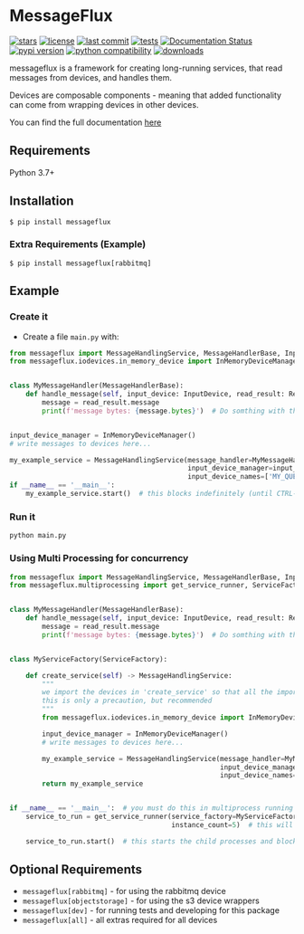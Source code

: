 # MessageFlux

[![stars](https://badgen.net/github/stars/Avivsalem/MessageFlux)](https://github.com/Avivsalem/MessageFlux/stargazers)
[![license](https://badgen.net/github/license/Avivsalem/MessageFlux/)](https://github.com/Avivsalem/MessageFlux/blob/main/LICENSE)
[![last commit](https://badgen.net/github/last-commit/Avivsalem/MessageFlux/main)](https://github.com/Avivsalem/MessageFlux/commit/main)
[![tests](https://github.com/AvivSalem/MessageFlux/actions/workflows/tests.yml/badge.svg)](https://github.com/AvivSalem/MessageFlux/actions/workflows/tests.yml?query=branch%3Amain)
[![Documentation Status](https://readthedocs.org/projects/messageflux/badge/?version=latest)](https://messageflux.readthedocs.io/en/latest/?badge=latest)
[![pypi version](https://badgen.net/pypi/v/MessageFlux)](https://pypi.org/project/messageflux/)
[![python compatibility](https://badgen.net/pypi/python/MessageFlux)](https://pypi.org/project/messageflux/)
[![downloads](https://img.shields.io/pypi/dm/messageflux)](https://pypi.org/project/messageflux/)

messageflux is a framework for creating long-running services, that read messages from devices, and handles them.

Devices are composable components - meaning that added functionality can come from wrapping devices
in other devices.

You can find the full documentation [here](https://messageflux.readthedocs.io/)

## Requirements

Python 3.7+

## Installation

```console
$ pip install messageflux
```

### Extra Requirements (Example)

```console
$ pip install messageflux[rabbitmq]
```

## Example

### Create it

* Create a file `main.py` with:

```Python
from messageflux import MessageHandlingService, MessageHandlerBase, InputDevice, ReadResult
from messageflux.iodevices.in_memory_device import InMemoryDeviceManager


class MyMessageHandler(MessageHandlerBase):
    def handle_message(self, input_device: InputDevice, read_result: ReadResult):
        message = read_result.message
        print(f'message bytes: {message.bytes}')  # Do somthing with the message...


input_device_manager = InMemoryDeviceManager()
# write messages to devices here...

my_example_service = MessageHandlingService(message_handler=MyMessageHandler(),
                                            input_device_manager=input_device_manager,
                                            input_device_names=['MY_QUEUE'])
if __name__ == '__main__':
    my_example_service.start()  # this blocks indefinitely (until CTRL-C or sigterm)

```

### Run it

```console
python main.py 
```

### Using Multi Processing for concurrency

```python
from messageflux import MessageHandlingService, MessageHandlerBase, InputDevice, ReadResult
from messageflux.multiprocessing import get_service_runner, ServiceFactory


class MyMessageHandler(MessageHandlerBase):
    def handle_message(self, input_device: InputDevice, read_result: ReadResult):
        message = read_result.message
        print(f'message bytes: {message.bytes}')  # Do somthing with the message...


class MyServiceFactory(ServiceFactory):

    def create_service(self) -> MessageHandlingService:
        """
        we import the devices in 'create_service' so that all the imports will be in the child process.
        this is only a precaution, but recommended
        """
        from messageflux.iodevices.in_memory_device import InMemoryDeviceManager

        input_device_manager = InMemoryDeviceManager()
        # write messages to devices here...

        my_example_service = MessageHandlingService(message_handler=MyMessageHandler(),
                                                    input_device_manager=input_device_manager,
                                                    input_device_names=['MY_QUEUE'])
        return my_example_service


if __name__ == '__main__':  # you must do this in multiprocess running
    service_to_run = get_service_runner(service_factory=MyServiceFactory(),
                                        instance_count=5)  # this will run 5 child processes

    service_to_run.start()  # this starts the child processes and blocks indefinitely (until CTRL-C or sigterm)
```

## Optional Requirements

* ```messageflux[rabbitmq]``` - for using the rabbitmq device
* ```messageflux[objectstorage]``` - for using the s3 device wrappers
* ```messageflux[dev]``` - for running tests and developing for this package
* ```messageflux[all]``` - all extras required for all devices